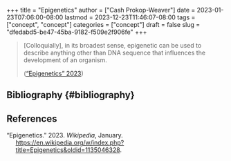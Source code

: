 +++
title = "Epigenetics"
author = ["Cash Prokop-Weaver"]
date = 2023-01-23T07:06:00-08:00
lastmod = 2023-12-23T11:46:07-08:00
tags = ["concept", "concept"]
categories = ["concept"]
draft = false
slug = "dfedabd5-be47-45ba-9182-f509e2f906fe"
+++

> [Colloquially], in its broadest sense, epigenetic can be used to describe anything other than DNA sequence that influences the development of an organism.
>
> (<a href="#citeproc_bib_item_1">“Epigenetics” 2023</a>)


## Bibliography {#bibliography}

## References

<style>.csl-entry{text-indent: -1.5em; margin-left: 1.5em;}</style><div class="csl-bib-body">
  <div class="csl-entry"><a id="citeproc_bib_item_1"></a>“Epigenetics.” 2023. <i>Wikipedia</i>, January. <a href="https://en.wikipedia.org/w/index.php?title=Epigenetics&oldid=1135046328">https://en.wikipedia.org/w/index.php?title=Epigenetics&#38;oldid=1135046328</a>.</div>
</div>
